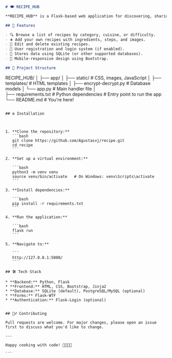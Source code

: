 ```markdown
# 🍽️ RECIPE_HUB

**RECIPE_HUB** is a Flask-based web application for discovering, sharing, and managing recipes. Whether you're a home cook or a professional chef, this app helps bring order to your kitchen creativity.

## 🚀 Features

- 🔍 Browse a list of recipes by category, cuisine, or difficulty.
- ➕ Add your own recipes with ingredients, steps, and images.
- 📝 Edit and delete existing recipes.
- 🔐 User registration and login system (if enabled).
- 💾 Stores data using SQLite (or other supported databases).
- 📱 Mobile-responsive design using Bootstrap.

## 📁 Project Structure

```

RECIPE_HUB/
│
├── app/
│   ├── static/                    # CSS, images, JavaScript
│   ├── templates/                 # HTML templates
│   ├── encrypt-decrypt.py         # Database models
│   └── app.py                     # Main handler file
│                         
├── requirements.txt               # Python dependencies                 # Entry point to run the app
└── README.md                      # You're here!

````

## ⚙️ Installation



1. **Clone the repository:**
   ```bash
   git clone https://github.com/Agustasvj/recipe.git
   cd recipe
   ```

2. **Set up a virtual environment:**

   ```bash
   python3 -m venv venv
   source venv/bin/activate   # On Windows: venv\Scripts\activate
   ```

3. **Install dependencies:**

   ```bash
   pip install -r requirements.txt
   ```

4. **Run the application:**

   ```bash
   flask run
   ```

5. **Navigate to:**

   ```
   http://127.0.0.1:5000/
   ```

## 🛠️ Tech Stack

* **Backend:** Python, Flask
* **Frontend:** HTML, CSS, Bootstrap, Jinja2
* **Database:** SQLite (default), PostgreSQL/MySQL (optional)
* **Forms:** Flask-WTF
* **Authentication:** Flask-Login (optional)


## 🙋‍♂️ Contributing

Pull requests are welcome. For major changes, please open an issue first to discuss what you'd like to change.

---

Happy cooking with code! 👨‍🍳👩‍🍳

```